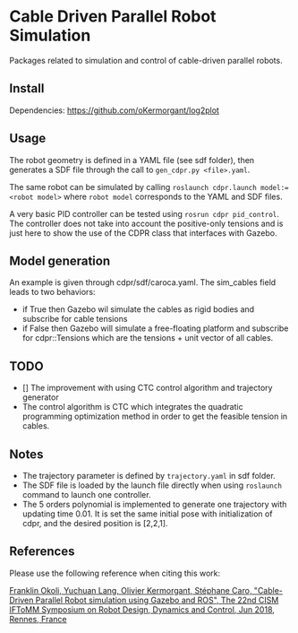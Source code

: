 # Cable Driven Parallel Robot Simulation

Packages related to simulation and control of cable-driven parallel robots.

## Install

Dependencies: https://github.com/oKermorgant/log2plot

## Usage
The robot geometry is defined in a YAML file (see sdf folder), then generates a SDF file through the call to `gen_cdpr.py <file>.yaml`.

The same robot can be simulated by calling `roslaunch cdpr.launch model:=<robot model>` where `robot model` corresponds to the YAML and SDF files.

A very basic PID controller can be tested using `rosrun cdpr pid_control`. The controller does not take into account the positive-only tensions and is just here to show the use of the CDPR class that interfaces with Gazebo.

## Model generation

An example is given through cdpr/sdf/caroca.yaml. The sim_cables field leads to two behaviors: 
* if True then Gazebo wil simulate the cables as rigid bodies and subscribe for cable tensions
* if False then Gazebo will simulate a free-floating platform and subscribe for cdpr::Tensions which are the tensions + unit vector of all cables.

## TODO
 - [] The improvement with using CTC control algorithm and trajectory generator
 - The control algorithm is CTC which integrates the quadratic programming optimization method in order to get the feasible tension in cables.
 
## Notes
 - The trajectory parameter is defined by `trajectory.yaml` in sdf folder.
 - The SDF file is loaded by the launch file directly when using `roslaunch` command to launch one controller.
 - The 5 orders polynomial is implemented to generate one trajectory with updating time 0.01. It is set the same initial pose with initialization of cdpr, and the desired position is [2,2,1].

## References
Please use the following reference when citing this work:

[Franklin Okoli, Yuchuan Lang, Olivier Kermorgant, Stéphane Caro, "Cable-Driven Parallel Robot simulation using Gazebo and ROS", The 22nd CISM IFToMM Symposium on Robot Design, Dynamics and Control, Jun 2018, Rennes, France ](https://hal.archives-ouvertes.fr/hal-01757531v1)
